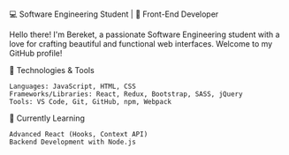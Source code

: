 💻 Software Engineering Student | 🌟 Front-End Developer


Hello there! I'm Bereket, a passionate Software Engineering student with a love for crafting beautiful and functional web interfaces. Welcome to my GitHub profile!

🔧 Technologies & Tools

    Languages: JavaScript, HTML, CSS
    Frameworks/Libraries: React, Redux, Bootstrap, SASS, jQuery
    Tools: VS Code, Git, GitHub, npm, Webpack
    
🌱 Currently Learning

    Advanced React (Hooks, Context API)
    Backend Development with Node.js


